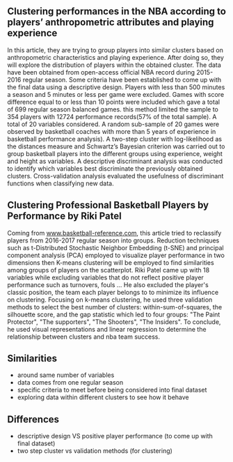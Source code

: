 ## Clustering performances in the NBA according to players’ anthropometric attributes and playing experience

In this article, they are trying to group players into similar clusters based on anthropometric characteristics and playing experience. After doing so, they will explore the distribution of players within the obtained cluster. The data have been obtained from open-access official NBA record during 2015-2016 regular season. Some criteria have been established to come up with the final data  using a descriptive design. Players with less than 500 minutes a season and 5 minutes or less per game were excluded. Games with score difference equal to or less than 10 points were included which gave a total of 699 regular season balanced games. this method limited the sample to 354 players with 12724 performance records(57% of the total sample). A total of 20 variables considered. A random sub-sample of 20 games were observed by basketball coaches with more than 5 years of experience in basketball performance analysis).  A two-step cluster with log-likelihood as the distances measure and
Schwartz’s Bayesian criterion was carried out to group basketball players into the different groups using experience, weight and height as variables. A descriptive discriminant analysis was conducted to identify which variables best discriminate the previously obtained clusters. Cross-validation analysis evaluated the usefulness of discriminant functions when classifying new data.



## Clustering Professional Basketball Players by Performance by Riki Patel

Coming from www.basketball-reference.com, this article tried to reclassify players from 2016-2017 regular season into groups. Reduction techniques such as t-Distributed Stochastic Neighbor Embedding (t-SNE) and principal component analysis (PCA) employed to visualize player performance in two dimensions then K-means clustering will be employed to find similarities among groups of players on the scatterplot. Riki Patel came up with 18 variables while excluding variables that do not reflect positive player performance such as turnovers, fouls ... He also excluded the player's classic position, the team each player belongs to to minimize its influence on clustering. Focusing on k-means clustering, he used three validation methods to select the best number of clusters:  within-sum-of-squares, the silhouette score, and the gap statistic which led to four groups: "The Paint Protector", "The supporters", "The Shooters", "The Insiders". To conclude, he used visual representations and linear regression to determine the relationship between clusters and nba team success.


## Similarities
- around same number of variables
- data comes from one regular season
- specific criteria to meet before being considered into final dataset
- exploring data within different clusters to see how it behave



## Differences
 -  descriptive design VS positive player performance (to come up with final dataset)
 -  two step cluster vs validation methods (for clustering)


